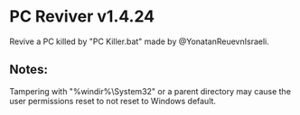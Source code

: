 # PC Reviver v1.4.24
Revive a PC killed by "PC Killer.bat" made by @YonatanReuevnIsraeli.

## Notes:
Tampering with "%windir%\System32" or a parent directory may cause the user permissions reset to not reset to Windows default.